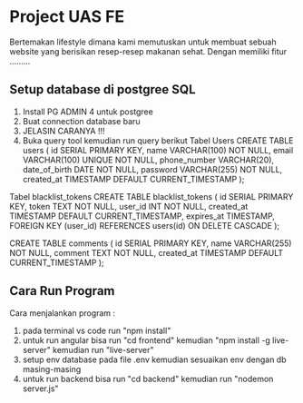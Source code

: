 # Project UAS FE
Bertemakan lifestyle dimana kami memutuskan untuk membuat sebuah website yang berisikan resep-resep makanan sehat. Dengan memiliki fitur .........


## Setup database di postgree SQL 
1. Install PG ADMIN 4 untuk postgree 
2. Buat connection database baru 
3. JELASIN CARANYA !!!
4. Buka query tool kemudian run query berikut
Tabel Users
CREATE TABLE users (
    id SERIAL PRIMARY KEY,
    name VARCHAR(100) NOT NULL,
    email VARCHAR(100) UNIQUE NOT NULL,
    phone_number VARCHAR(20),
    date_of_birth DATE NOT NULL,
    password VARCHAR(255) NOT NULL,
    created_at TIMESTAMP DEFAULT CURRENT_TIMESTAMP
);

Tabel blacklist_tokens
CREATE TABLE blacklist_tokens (
    id SERIAL PRIMARY KEY,
    token TEXT NOT NULL,
    user_id INT NOT NULL,
    created_at TIMESTAMP DEFAULT CURRENT_TIMESTAMP,
    expires_at TIMESTAMP,
    FOREIGN KEY (user_id) REFERENCES users(id) ON DELETE CASCADE
);

CREATE TABLE comments (
    id SERIAL PRIMARY KEY, 
    name VARCHAR(255) NOT NULL, 
    comment TEXT NOT NULL, 
    created_at TIMESTAMP DEFAULT CURRENT_TIMESTAMP 
);


## Cara Run Program
Cara menjalankan program :
1. pada terminal vs code run "npm install" 
2. untuk run angular bisa run "cd frontend" kemudian "npm install -g live-server" kemudian run "live-server"
3. setup env database pada file .env kemudian sesuaikan env dengan db masing-masing
4. untuk run backend bisa run "cd backend" kemudian run "nodemon server.js"



